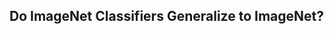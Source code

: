 ## Do ImageNet Classifiers Generalize to ImageNet?
[paper link]: (https://arxiv.org/abs/1902.10811)
